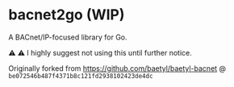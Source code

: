 # bacnet2go (WIP)

A BACnet/IP-focused library for Go. 

⚠️ ⚠️ I highly suggest not using this until further notice.

Originally forked from https://github.com/baetyl/baetyl-bacnet @ `be072546b487f4371b8c121fd2938102423de4dc`
